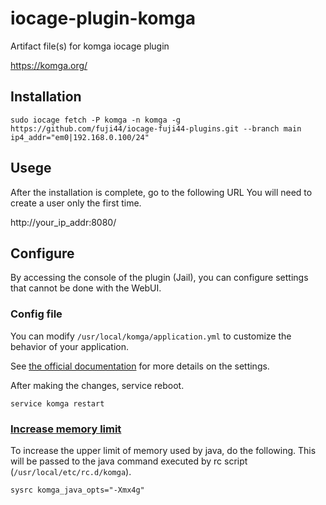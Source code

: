 # iocage-plugin-komga
Artifact file(s) for komga iocage plugin

https://komga.org/

## Installation

```
sudo iocage fetch -P komga -n komga -g https://github.com/fuji44/iocage-fuji44-plugins.git --branch main ip4_addr="em0|192.168.0.100/24"
```

## Usege

After the installation is complete, go to the following URL You will need to create a user only the first time.

http://your_ip_addr:8080/

## Configure

By accessing the console of the plugin (Jail), you can configure settings that cannot be done with the WebUI.

### Config file

You can modify `/usr/local/komga/application.yml` to customize the behavior of your application.

See [the official documentation](https://komga.org/installation/configuration.html) for more details on the settings.

After making the changes, service reboot.

```
service komga restart
```

### [Increase memory limit](https://komga.org/installation/jar.html#increase-memory-limit)

To increase the upper limit of memory used by java, do the following. This will be passed to the java command executed by rc script (`/usr/local/etc/rc.d/komga`).

```
sysrc komga_java_opts="-Xmx4g"
```

